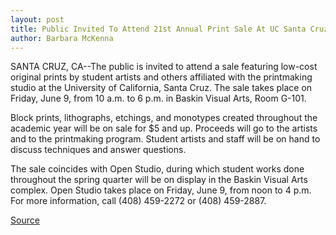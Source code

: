 ```yaml
---
layout: post
title: Public Invited To Attend 21st Annual Print Sale At UC Santa Cruz
author: Barbara McKenna
---
```


SANTA CRUZ, CA--The public is invited to attend a sale featuring  low-cost original prints by student artists and others affiliated  with the printmaking studio at the University of California, Santa  Cruz. The sale takes place on Friday, June 9, from 10 a.m. to 6 p.m. in  Baskin Visual Arts, Room G-101.

Block prints, lithographs, etchings, and monotypes created  throughout the academic year will be on sale for $5 and up. Proceeds  will go to the artists and to the printmaking program. Student  artists and staff will be on hand to discuss techniques and answer  questions.

The sale coincides with Open Studio, during which student  works done throughout the spring quarter will be on display in the  Baskin Visual Arts complex. Open Studio takes place on Friday, June  9, from noon to 4 p.m. For more information, call (408) 459-2272 or  (408) 459-2887.

[Source](http://www1.ucsc.edu/news_events/press_releases/archive/94-95/05-95/052295-Public_invited_to_2.html "Permalink to 052295-Public_invited_to_2")
